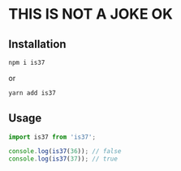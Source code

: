 # THIS IS NOT A JOKE OK

## Installation

```sh
npm i is37
```

or

```sh
yarn add is37
```

## Usage

```js
import is37 from 'is37';

console.log(is37(36)); // false
console.log(is37(37)); // true
```
